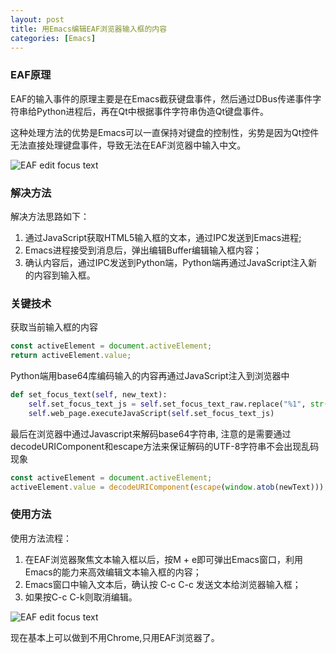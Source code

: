 ```yaml
---
layout: post
title: 用Emacs编辑EAF浏览器输入框的内容
categories: [Emacs]
---
```


### EAF原理
EAF的输入事件的原理主要是在Emacs截获键盘事件，然后通过DBus传递事件字符串给Python进程后，再在Qt中根据事件字符串伪造Qt键盘事件。

这种处理方法的优势是Emacs可以一直保持对键盘的控制性，劣势是因为Qt控件无法直接处理键盘事件，导致无法在EAF浏览器中输入中文。

![EAF edit focus text]({{site.url}}/pics/eaf-edit-focus-text/1.png)

### 解决方法
解决方法思路如下：

1. 通过JavaScript获取HTML5输入框的文本，通过IPC发送到Emacs进程;
2. Emacs进程接受到消息后，弹出编辑Buffer编辑输入框内容；
3. 确认内容后，通过IPC发送到Python端，Python端再通过JavaScript注入新的内容到输入框。

### 关键技术

获取当前输入框的内容

```javascript
const activeElement = document.activeElement;
return activeElement.value;
```

Python端用base64库编码输入的内容再通过JavaScript注入到浏览器中

```python
def set_focus_text(self, new_text):
    self.set_focus_text_js = self.set_focus_text_raw.replace("%1", str(base64.b64encode(new_text.encode("utf-8")), "utf-8"));
    self.web_page.executeJavaScript(self.set_focus_text_js)
```

最后在浏览器中通过Javascript来解码base64字符串, 注意的是需要通过decodeURIComponent和escape方法来保证解码的UTF-8字符串不会出现乱码现象

```javascript
const activeElement = document.activeElement;
activeElement.value = decodeURIComponent(escape(window.atob(newText)));
```

### 使用方法
使用方法流程：

1. 在EAF浏览器聚焦文本输入框以后，按M + e即可弹出Emacs窗口，利用Emacs的能力来高效编辑文本输入框的内容；
2. Emacs窗口中输入文本后，确认按 C-c C-c 发送文本给浏览器输入框；
3. 如果按C-c C-k则取消编辑。

![EAF edit focus text]({{site.url}}/pics/eaf-edit-focus-text/2.png)

现在基本上可以做到不用Chrome,只用EAF浏览器了。
